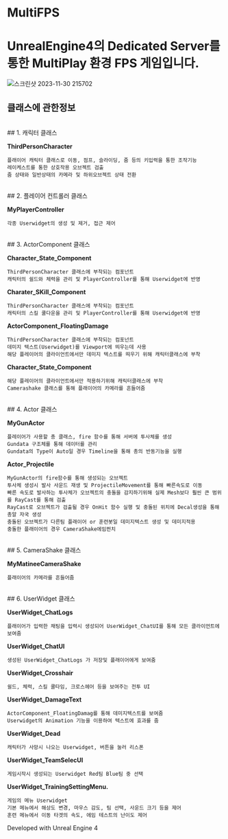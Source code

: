 # MultiFPS

# UnrealEngine4의 Dedicated Server를 통한 MultiPlay 환경 FPS 게임입니다.

![스크린샷 2023-11-30 215702](https://github.com/joyeonguns/ue4-multi-project/assets/85017198/b375218c-81d1-4e36-9c82-57556e30beb0)

## 클래스에 관한정보
<br/>
## 1. 캐릭터 클래스

**ThirdPersonCharacter** 

    플래이어 캐릭터 클래스로 이동, 점프, 슬라이딩, 줌 등의 키입력을 통한 조작기능
    레이케스트를 통한 상호작용 오브젝트 검출      
    줌 상태와 일반상태의 카메라 및 하위오브젝트 상태 전환                
  
<br/>
## 2. 플레이어 컨트롤러 클래스

**MyPlayerController** 

    각종 Userwidget의 생성 및 제거, 접근 제어 

<br/>
## 3. ActorComponent 클래스

**Character_State_Component** 

    ThirdPersonCharacter 클래스에 부착되는 컴포넌트
    캐릭터의 쉴드와 체력을 관리 및 PlayerController를 통해 Userwidget에 반영

**Charater_SKill_Component**

    ThirdPersonCharacter 클래스에 부착되는 컴포넌트
    캐릭터의 스킬 쿨다운을 관리 및 PlayerController를 통해 Userwidget에 반영

**ActorComponent_FloatingDamage**

    ThirdPersonCharacter 클래스에 부착되는 컴포넌트
    데미지 텍스트(Userwidget)를 Viewport에 띄우는데 사용
    해당 플레이어의 클라이언트에서만 데미지 텍스트를 띄우기 위해 캐릭터클래스에 부착

**Character_State_Component**

    해당 플레이어의 클라이언트에서만 적용하기위해 캐릭터클래스에 부착
    Camerashake 클래스를 통해 플래이어의 카메라를 흔들어줌
    

<br/>
## 4. Actor 클래스

**MyGunActor**

    플레이어가 사용할 총 클래스, fire 함수를 통해 서버에 투사체를 생성
    Gundata 구조체를 통해 데이터를 관리
    Gundata의 Type이 Auto일 경우 Timeline을 통해 총의 반동기능을 실행    

**Actor_Projectile** 

    MyGunActor의 fire함수를 통해 생성되는 오브젝트
    투사체 생성시 발사 사운드 재생 및 ProjectileMovement를 통해 빠른속도로 이동
    빠른 속도로 발사하는 투사체가 오브젝트의 충돌을 감지하기위해 실제 Mesh보다 훨씬 큰 범위를 RayCast를 통해 검출
    RayCast로 오브젝트가 검출될 경우 OnHit 함수 실행 및 충돌된 위치에 Decal생성을 통해 총알 자국 생성
    충돌된 오브젝트가 다른팀 플래이어 or 훈련봇일 데미지텍스트 생성 및 데미지적용
    충돌한 플래이어의 경우 CameraShake에임펀치

<br/>    
## 5. CameraShake 클래스

**MyMatineeCameraShake**

    플래이어의 카메라를 흔들어줌

<br/>
## 6. UserWidget 클래스

**UserWidget_ChatLogs** 

    플래이어가 입력한 채팅을 입력시 생성되어 UserWidget_ChatUI를 통해 모든 클라이언트에 보여줌

**UserWidget_ChatUI**

    생성된 UserWidget_ChatLogs 가 저장및 플래이어에게 보여줌

**UserWidget_Crosshair**

    쉴드, 체력, 스킬 쿨타임, 크로스헤어 등을 보여주는 전투 UI

**UserWidget_DamageText**

    ActorComponent_FloatingDamag를 통해 데미지텍스트를 보여줌
    Userwidget의 Animation 기능을 이용하여 텍스트에 효과를 줌    
    
**UserWidget_Dead**

    캐릭터가 사망시 나오는 Userwidget, 버튼을 눌러 리스폰

**UserWidget_TeamSelecUI**

    게임시작시 생성되는 Userwidget Red팀 Blue팀 중 선택

**UserWidget_TrainingSettingMenu.**

    게임의 메뉴 Userwidget
    기본 메뉴에서 해상도 변경, 마우스 감도, 팀 선택, 사운드 크기 등을 제어 
    훈련 메뉴에서 이동 타겟의 속도, 에임 테스트의 난이도 제어

Developed with Unreal Engine 4
